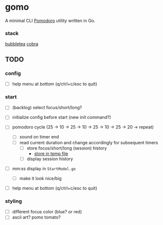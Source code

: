 # gomo

A minimal CLI [Pomodoro](https://en.wikipedia.org/wiki/Pomodoro_Technique) utility written in Go.

### stack

[bubbletea](https://github.com/charmbracelet/bubbletea)
[cobra](https://github.com/spf13/cobra)


## TODO

### config

- [ ] help menu at bottom (q/ctrl+c/esc to quit)


### start

- [ ] (backlog) select focus/short/long?

- [ ] initialize config before start (new init command?)

- [ ] pomodoro cycle (25 -> 10 -> 25 -> 10 -> 25 -> 10 -> 25 -> 20 -> repeat) 
    - [ ] sound on timer end
    - [ ] read current duration and change accordingly for subsequent timers
        - [ ] store focus/short/long (session) history
            - [store in temp file](https://gobyexample.com/temporary-files-and-directories)
        - [ ] display session history

- [ ] mm:ss display in `StartModel.go`
    - [ ] make it look nice/big

- [ ] help menu at bottom (q/ctrl+c/esc to quit)


### styling

- [ ] different focus color (blue? or red)
- [ ] ascii art? pomo tomato?
